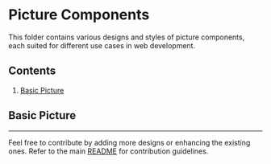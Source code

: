 # Picture Components

This folder contains various designs and styles of picture components, each suited for different use cases in web development.

## Contents

1. [Basic Picture](./BasicPictureComponent.jsx)

## Basic Picture

---

Feel free to contribute by adding more designs or enhancing the existing ones. Refer to the main [README](../README.md) for contribution guidelines.

